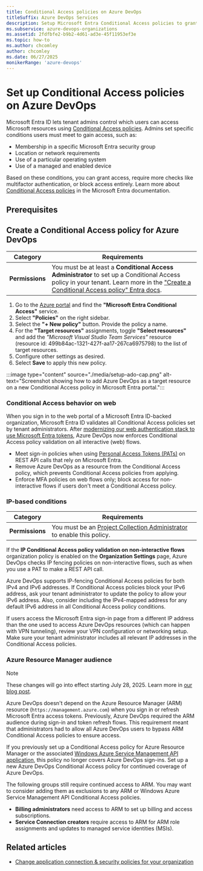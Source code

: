 ```yaml
---
title: Conditional Access policies on Azure DevOps
titleSuffix: Azure DevOps Services
description: Setup Microsoft Entra Conditional Access policies to grant or restrict access to tenant resources
ms.subservice: azure-devops-organizations
ms.assetid: 2fdfbfe2-b9b2-4d61-ad3e-45f11953ef3e
ms.topic: how-to
ms.author: chcomley
author: chcomley
ms.date: 06/27/2025
monikerRange: 'azure-devops'
---
```


# Set up Conditional Access policies on Azure DevOps

Microsoft Entra ID lets tenant admins control which users can access Microsoft resources using [Conditional Access policies](/azure/active-directory/conditional-access/overview). Admins set specific conditions users must meet to gain access, such as:

- Membership in a specific Microsoft Entra security group
- Location or network requirements
- Use of a particular operating system
- Use of a managed and enabled device

Based on these conditions, you can grant access, require more checks like multifactor authentication, or block access entirely. Learn more about [Conditional Access policies](/azure/active-directory/active-directory-conditional-access) in the Microsoft Entra documentation.

## Prerequisites

## Create a Conditional Access policy for Azure DevOps

| Category | Requirements |
|--------------|-------------|
|**Permissions**| You must be at least a **Conditional Access Administrator** to set up a Conditional Access policy in your tenant. Learn more in the ["Create a Conditional Access policy" Entra docs](/entra/identity/authentication/tutorial-enable-azure-mfa#create-a-conditional-access-policy). |

1. Go to the [Azure portal](https://portal.azure.com) and find the **"Microsoft Entra Conditional Access"** service.
2. Select **"Policies"** on the right sidebar.
3. Select the **"+ New policy"** button. Provide the policy a name. 
5. For the **"Target resources"** assignments, toggle **"Select resources"** and add the _"Microsoft Visual Studio Team Services"_ resource (resource id: 499b84ac-1321-427f-aa17-267ca6975798) to the list of target resources.
6. Configure other settings as desired.
7. Select **Save** to apply this new policy.

 :::image type="content" source="./media/setup-ado-cap.png" alt-text="Screenshot showing how to add Azure DevOps as a target resource on a new Conditional Access policy in Microsoft Entra portal.":::

### Conditional Access behavior on web

When you sign in to the web portal of a Microsoft Entra ID-backed organization, Microsoft Entra ID validates all Conditional Access policies set by tenant administrators. After [modernizing our web authentication stack to use Microsoft Entra tokens](https://devblogs.microsoft.com/devops/full-web-support-for-conditional-access-policies-across-azure-devops-and-partner-web-properties/), Azure DevOps now enforces Conditional Access policy validation on all interactive (web) flows.

- Meet sign-in policies when using [Personal Access Tokens (PATs)](use-personal-access-tokens-to-authenticate.md) on REST API calls that rely on Microsoft Entra.
- Remove Azure DevOps as a resource from the Conditional Access policy, which prevents Conditional Access policies from applying.
- Enforce MFA policies on web flows only; block access for non-interactive flows if users don't meet a Conditional Access policy.

### IP-based conditions

| Category | Requirements |
|--------------|-------------|
|**Permissions**| You must be an [Project Collection Administrator](../security/look-up-project-collection-administrators.md) to enable this policy.</li></ul>|

If the **IP Conditional Access policy validation on non-interactive flows** organization policy is enabled on the **Organization Settings** page, Azure DevOps checks IP fencing policies on non-interactive flows, such as when you use a PAT to make a REST API call.

Azure DevOps supports IP-fencing Conditional Access policies for both IPv4 and IPv6 addresses. If Conditional Access policies block your IPv6 address, ask your tenant administrator to update the policy to allow your IPv6 address. Also, consider including the IPv4-mapped address for any default IPv6 address in all Conditional Access policy conditions.

If users access the Microsoft Entra sign-in page from a different IP address than the one used to access Azure DevOps resources (which can happen with VPN tunneling), review your VPN configuration or networking setup. Make sure your tenant administrator includes all relevant IP addresses in the Conditional Access policies.

### Azure Resource Manager audience

> [!NOTE]
> These changes will go into effect starting July 28, 2025. Learn more in [our blog post](https://devblogs.microsoft.com/devops/removing-azure-resource-manager-reliance-on-azure-devops-sign-ins/).

Azure DevOps doesn't depend on the Azure Resource Manager (ARM) resource (`https://management.azure.com`) when you sign in or refresh Microsoft Entra access tokens. Previously, Azure DevOps required the ARM audience during sign-in and token refresh flows. This requirement meant that administrators had to allow all Azure DevOps users to bypass ARM Conditional Access policies to ensure access. 

If you previously set up a Conditional Access policy for Azure Resource Manager or the associated [Windows Azure Service Management API application](/entra/identity/conditional-access/concept-conditional-access-cloud-apps#windows-azure-service-management-api), this policy no longer covers Azure DevOps sign-ins. Set up a new Azure DevOps Conditional Access policy for continued coverage of Azure DevOps.

The following groups still require continued access to ARM. You may want to consider adding them as exclusions to any ARM or Windows Azure Service Management API Conditional Access policies.
- **Billing administrators** need access to ARM to set up billing and access subscriptions.
- **Service Connection creators** require access to ARM for ARM role assignments and updates to managed service identities (MSIs).

## Related articles
* [Change application connection & security policies for your organization](change-application-access-policies.md)
